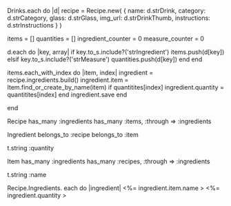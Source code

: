 Drinks.each do |d|
  recipe = Recipe.new(
    {
      name: d.strDrink,
      category: d.strCategory,
      glass: d.strGlass,
      img_url: d.strDrinkThumb,
      instructions: d.strInstructions
    }
  )

  items = []
  quantities = []
  ingredient_counter = 0
  measure_counter = 0

  d.each do |key, array|
    if key.to_s.include?('strIngredient')
      items.push(d[key])
    elsif key.to_s.include?('strMeasure')
      quantities.push(d[key])
    end
  end

  items.each_with_index do |item, index|
    ingredient = recipe.ingredients.build()
    ingredient.item = Item.find_or_create_by_name(item)
    if quantitites[index]
      ingredient.quantity = quantitites[index]
    end
    ingredient.save
  end

end




Recipe
  has_many :ingredients
  has_many :items, :through => :ingredients

Ingredient
  belongs_to :recipe
  belongs_to :item
  
  t.string :quantity

Item
  has_many :ingredients
  has_many :recipes, :through => :ingredients

  t.string :name


Recipe.Ingredients. each do |ingredient|
    <%= ingredient.item.name >
    <%= ingredient.quantity >